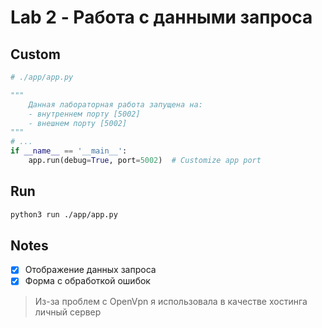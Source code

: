 # Lab 2 - Работа с данными запроса
## Custom
```python
# ./app/app.py

"""
    Данная лабораторная работа запущена на: 
    - внутреннем порту [5002] 
    - внешнем порту [5002]
"""
# ...
if __name__ == '__main__':
    app.run(debug=True, port=5002)  # Customize app port 
```

## Run
```bash
python3 run ./app/app.py
```

## Notes
- [X] Отображение данных запроса
- [X] Форма с обработкой ошибок

> Из-за проблем с OpenVpn я использовала в качестве хостинга личный сервер
